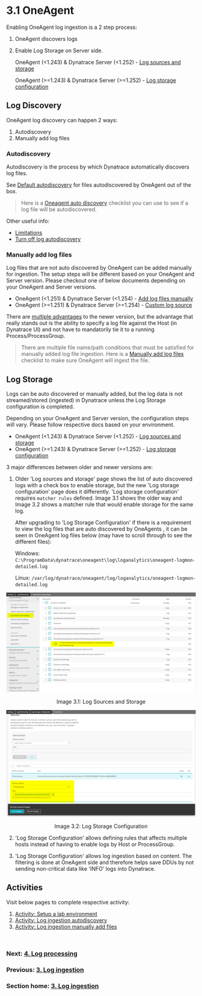 # 3.1 OneAgent

Enabling OneAgent log ingestion is a 2 step process:
1. OneAgent discovers logs
2. Enable Log Storage on Server side.
   
   OneAgent (<1.243) & Dynatrace Server (<1.252) - [Log sources and storage](https://www.dynatrace.com/support/help/how-to-use-dynatrace/log-monitoring/acquire-log-data/add-log-files-sources-v2)

   OneAgent (>=1.243) & Dynatrace Server (>=1.252) - [Log storage configuration](https://www.dynatrace.com/support/help/shortlink/log-monitoring-log-storage)
    
## Log Discovery

OneAgent log discovery can happen 2 ways:
1. Autodiscovery
2. Manually add log files

### Autodiscovery

Autodiscovery is the process by which Dynatrace automatically discovers log files. 

See [Default autodiscovery](https://www.dynatrace.com/support/help/shortlink/log-monitoring-auto-discovery-v2#default-autodiscovery) for files autodiscovered by OneAgent out of the box. 
> Here is a [Oneagent auto discovery](checklists/checklist-oneagent-auto-discovery.md) checklist you can use to see if a log file will be autodiscovered.

Other useful info:
- [Limitations](https://www.dynatrace.com/support/help/shortlink/log-monitoring-auto-discovery-v2#limitations-for-detected-files)
- [Turn off log autodiscovery](https://www.dynatrace.com/support/help/shortlink/log-monitoring-auto-discovery-v2#turn-off-log-autodiscovery)

### Manually add log files

Log files that are not auto discovered by OneAgent can be added manually for ingestion. The setup steps will be different based on your OneAgent and Server version. Please checkout one of below documents depending on your OneAgent and Server versions.
- OneAgent (<1.251) & Dynatrace Server (<1.254) - [Add log files manually](https://www.dynatrace.com/support/help/shortlink/log-monitoring-add-log-files-v2)
- OneAgent (>=1.251) & Dynatrace Server (>=1.254) - [Custom log source](https://www.dynatrace.com/support/help/shortlink/log-monitoring-custom-source)

There are [multiple advantages](https://www.dynatrace.com/support/help/shortlink/log-monitoring-custom-source#clscadvantages) to the newer version, but the advantage that really stands out is the ability to specify a log file against the Host (in Dynatrace UI) and not have to mandatorily tie it to a running Process/ProcessGroup.

> There are multiple file name/path conditions that must be satisfied for manually added log file ingestion. Here is a [Manually add log files](checklists/checklist-oneagent-manually-add-log-files.md) checklist to make sure OneAgent will ingest the file.

## Log Storage

Logs can be auto discovered or manually added, but the log data is not streamed/stored (ingested) in Dynatrace unless the Log Storage configuration is completed.

Depending on your OneAgent and Server version, the configuration steps will vary. Please follow respective docs based on your environment.
- OneAgent (<1.243) & Dynatrace Server (<1.252) - [Log sources and storage](https://www.dynatrace.com/support/help/how-to-use-dynatrace/log-monitoring/acquire-log-data/add-log-files-sources-v2)
- OneAgent (>=1.243) & Dynatrace Server (>=1.252) - [Log storage configuration](https://www.dynatrace.com/support/help/shortlink/log-monitoring-log-storage)

3 major differences between older and newer versions are: 
1. Older 'Log sources and storage' page shows the list of auto discovered logs with a check box to enable storage, but the new 'Log storage configuration' page does it differently. 'Log storage configuration' requires `matcher rules` defined. Image 3.1 shows the older way and Image 3.2 shows a matcher rule that would enable storage for the same log.

   After upgrading to 'Log Storage Configuration' if there is a requirement to view the log files that are auto discovered by OneAgents , it can be seen in OneAgent log files below (may have to scroll through to see the different files):

   Windows: `C:\ProgramData\dynatrace\oneagent\log\loganalytics\oneagent-logmon-detailed.log`

   Linux: `/var/log/dynatrace/oneagent/log/loganalytics/oneagent-logmon-detailed.log`

![log-sources-and-storage](images/log-sources-and-storage.png)
<p align="center">Image 3.1: Log Sources and Storage</p>

![log-storage-configuration](images/log-storage-configuration.png)
<p align="center">Image 3.2: Log Storage Configuration</p>


2. 'Log Storage Configuration' allows defining rules that affects multiple hosts instead of having to enable logs by Host or ProcessGroup.

3. 'Log Storage Configuration' allows log ingestion based on content. The filtering is done at OneAgent side and therefore helps save DDUs by not sending non-critical data like 'INFO' logs into Dynatrace.

## Activities

Visit below pages to complete respective activity:
1. [Activity: Setup a lab environment](activities/activity-setup-a-lab-environment.md)
2. [Activity: Log ingestion autodiscovery](activities/activity-log-ingestion-autodiscovery.md)
3. [Activity: Log ingestion manually add files](activity-log-ingestion-manually-added-files.md)

<br/>

### Next: [4. Log processing](4-log-processing.md)

### Previous: [3. Log ingestion](3-log-ingestion.md)

### Section home: [3. Log ingestion](3-log-ingestion.md)